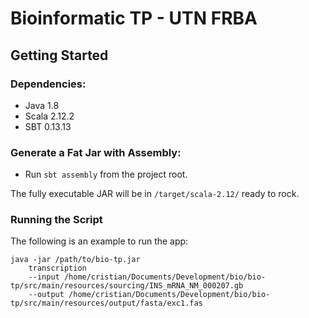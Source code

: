 Bioinformatic TP - UTN FRBA
=================================

## Getting Started

### Dependencies:

* Java 1.8
* Scala 2.12.2
* SBT 0.13.13

### Generate a Fat Jar with Assembly:

* Run `sbt assembly` from the project root.

The fully executable JAR will be in `/target/scala-2.12/` ready to rock.

### Running the Script

The following is an example to run the app:

```
java -jar /path/to/bio-tp.jar
    transcription
    --input /home/cristian/Documents/Development/bio/bio-tp/src/main/resources/sourcing/INS_mRNA_NM_000207.gb
    --output /home/cristian/Documents/Development/bio/bio-tp/src/main/resources/output/fasta/exc1.fas
```
